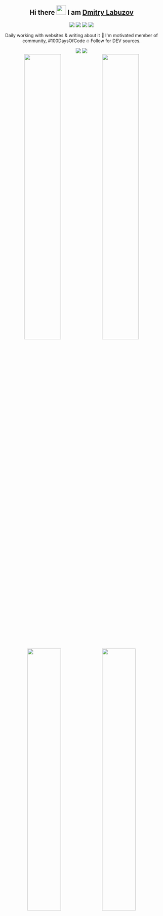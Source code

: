 <div align="center">
  <h2>Hi there <img src="https://raw.githubusercontent.com/aemmadi/aemmadi/master/wave.gif" width="30"> I am <a href="/">Dmitry Labuzov</a></h2>

  <a href="https://github.com/codlipa"><img src="https://img.shields.io/github/followers/codlipa?color=333333&label=github&logo=github&logoColor=ffffff&style=for-the-badge"></a>
  <a href="https://codepen.io/codlipa"><img src="https://img.shields.io/badge/codepen-555555?logo=codepen&logoColor=ffffff&style=for-the-badge"></a>
  <a href="https://twitter.com/codlipa"><img src="https://img.shields.io/twitter/follow/codlipa?color=333333&label=twitter&logo=twitter&logoColor=ffffff&style=for-the-badge"></a>
  <a href="https://linkedin.com/in/codlipa"><img src="https://img.shields.io/badge/linkedin-555555?logo=linkedin&logoColor=ffffff&style=for-the-badge"></a>

  <p>Daily working with websites & writing about it 💛 I'm motivated member of community, #100DaysOfCode 🔥 Follow for DEV sources.</p>
  <img src="https://user-images.githubusercontent.com/87143407/143772237-a3b5607b-75b1-4a58-88aa-90136ea7fb19.jpg">
  <img src="https://activity-graph.herokuapp.com/graph?username=codlipa&bg_color=282c34&color=e3be79&line=e3be79&point=df6d74&hide_border=true">

  <div>
    <img width="48%" src="https://github-readme-stats.vercel.app/api?username=codlipa&show_icons=true&hide_border=true&theme=onedark">
    <img width="48%" src="https://github-readme-streak-stats.herokuapp.com/?user=codlipa&hide_border=true&theme=onedark">
    <img width="46%" src="https://github-readme-stats.vercel.app/api/top-langs/?username=codlipa&layout=compact&hide_border=true&theme=onedark">
    <img width="46%" src="https://github-readme-stats.vercel.app/api/pin/?username=codlipa&repo=100-days-of-code&hide_border=true&theme=onedark">
  </div>
</div>
